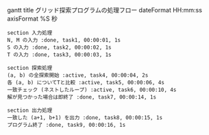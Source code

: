 gantt
    title グリッド探索プログラムの処理フロー
    dateFormat  HH:mm:ss
    axisFormat  %S 秒

    section 入力処理
    N, M の入力 :done, task1, 00:00:01, 1s
    S の入力 :done, task2, 00:00:02, 1s
    T の入力 :done, task3, 00:00:03, 1s

    section 探索処理
    (a, b) の全探索開始 :active, task4, 00:00:04, 2s
    各 (a, b) についてTと比較 :active, task5, 00:00:06, 4s
    一致チェック (ネストしたループ) :active, task6, 00:00:10, 4s
    解が見つかった場合は即終了 :done, task7, 00:00:14, 1s

    section 出力処理
    一致した (a+1, b+1) を出力 :done, task8, 00:00:15, 1s
    プログラム終了 :done, task9, 00:00:16, 1s